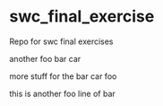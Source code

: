 swc_final_exercise
==================

Repo for swc final exercises

another foo bar car

more stuff for the bar car foo

this is another foo line of bar
